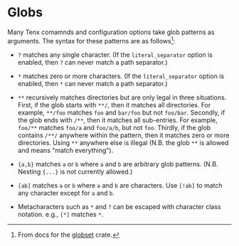 # Globs

Many Tenx comamnds and configuration options take glob patterns as arguments.
The syntax for these patterns are as follows[^1]:

* `?` matches any single character. (If the `literal_separator` option is
  enabled, then `?` can never match a path separator.)
* `*` matches zero or more characters. (If the `literal_separator` option is
  enabled, then `*` can never match a path separator.)
* `**` recursively matches directories but are only legal in three situations.
  First, if the glob starts with <code>\*\*&#x2F;</code>, then it matches
  all directories. For example, <code>\*\*&#x2F;foo</code> matches `foo`
  and `bar/foo` but not `foo/bar`. Secondly, if the glob ends with
  <code>&#x2F;\*\*</code>, then it matches all sub-entries. For example,
  <code>foo&#x2F;\*\*</code> matches `foo/a` and `foo/a/b`, but not `foo`.
  Thirdly, if the glob contains <code>&#x2F;\*\*&#x2F;</code> anywhere within
  the pattern, then it matches zero or more directories. Using `**` anywhere
  else is illegal (N.B. the glob `**` is allowed and means "match everything").
* `{a,b}` matches `a` or `b` where `a` and `b` are arbitrary glob patterns.
  (N.B. Nesting `{...}` is not currently allowed.)
* `[ab]` matches `a` or `b` where `a` and `b` are characters. Use
  `[!ab]` to match any character except for `a` and `b`.
* Metacharacters such as `*` and `?` can be escaped with character class
  notation. e.g., `[*]` matches `*`.

  [^1]: From docs for the [globset](https://docs.rs/globset/latest/globset/) crate.
